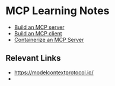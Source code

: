 # MCP Learning Notes

- [Build an MCP server](./docs/01-build_an_mcp_server.md)
- [Build an MCP client](./docs/02-build_an_mcp_client.md)
- [Containerize an MCP Server](./docs/03-containerize_an_mcp_server.md)

## Relevant Links

- https://modelcontextprotocol.io/
-
